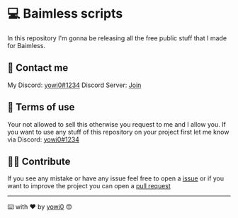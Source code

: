 # 💻 Baimless scripts

In this repository I'm gonna be releasing all the free public stuff that I made for Baimless.

## 📲 Contact me

My Discord: [yowi0#1234](https://discord.com/app)
Discord Server: [Join](https://discord.gg/Ggwx5RMY2m)

## 📩 Terms of use

Your not allowed to sell this otherwise you request to me and I allow you.
If you want to use any stuff of this repository on your project first let me know via Discord: [yowi0#1234](https://discord.com/app)

## 🙋‍♂️ Contribute

If you see any mistake or have any issue feel free to open a [issue](https://github.com/rollraw/baimless-api-book/issues) or if you want to improve the project you can open a [pull request](https://github.com/rollraw/baimless-api-book/pulls)

---
⌨️ with ❤️ by [yowi0](https://github.com/yowi0) 😊
